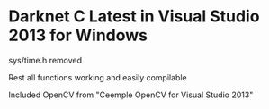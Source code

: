 # Darknet C Latest in Visual Studio 2013 for Windows

sys/time.h removed

Rest all functions working and easily compilable

Included OpenCV from "Ceemple OpenCV for Visual Studio 2013"
